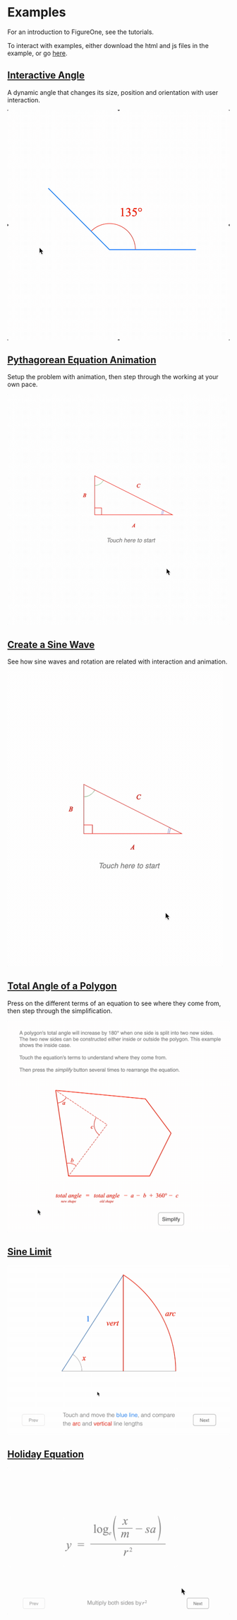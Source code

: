 # Examples

For an introduction to FigureOne, see the tutorials.

To interact with examples, either download the html and js files in the example, or go [here](https://airladon.github.io/FigureOne/).

## **[Interactive Angle](https://github.com/airladon/FigureOne/tree/master/examples/Interactive%20Angle)**

A dynamic angle that changes its size, position and orientation with user interaction.

![](Interactive%20Angle/example.gif)

## **[Pythagorean Equation Animation](https://github.com/airladon/FigureOne/tree/master/examples/Pythagorean%20Theorem)**

Setup the problem with animation, then step through the working at your own pace.

![](Pythagorean%20Theorem/example.gif)

## **[Create a Sine Wave](https://github.com/airladon/FigureOne/tree/master/examples/Sine%20Wave)**

See how sine waves and rotation are related with interaction and animation.


![](Sine%20Wave/example.gif)

## **[Total Angle of a Polygon](https://github.com/airladon/FigureOne/tree/master/examples/Total%20Angle%20of%20a%20Polygon)**

Press on the different terms of an equation to see where they come from, then step through the simplification.

![](Total%20Angle%20of%20a%20Polygon/example.gif)

## **[Sine Limit](https://github.com/airladon/FigureOne/tree/master/examples/Sine%20Limit)**

![](Sine%20Limit/example.gif)

## **[Holiday Equation](https://github.com/airladon/FigureOne/tree/master/examples/Holiday%20Equation)**

![](Holiday%20Equation/example.gif)

